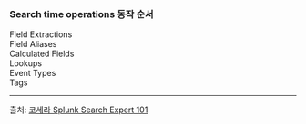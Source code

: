 ### Search time operations 동작 순서

Field Extractions   
Field Aliases   
Calculated Fields   
Lookups   
Event Types   
Tags   

---
출처: [코세라 Splunk Search Expert 101](https://www.coursera.org/learn/splunk-search-expert-101)
